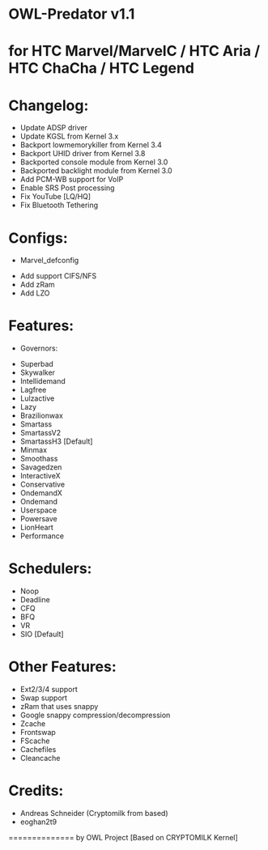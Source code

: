 OWL-Predator v1.1
==============


for HTC Marvel/MarvelC / HTC Aria / HTC ChaCha / HTC Legend
==============================================================

Changelog:
===========
- Update ADSP driver
- Update KGSL from Kernel 3.x
- Backport lowmemorykiller from Kernel 3.4
- Backport UHID driver from Kernel 3.8
- Backported console module  from Kernel 3.0
- Backported backlight module from Kernel 3.0
- Add PCM-WB support for VoIP
- Enable SRS Post processing
- Fix YouTube [LQ/HQ]
- Fix Bluetooth Tethering


Configs:
===========
* Marvel_defconfig
- Add support CIFS/NFS
- Add zRam
- Add LZO


Features:
==========
* Governors:
- Superbad
- Skywalker
- Intellidemand
- Lagfree
- Lulzactive
- Lazy
- Brazilionwax
- Smartass
- SmartassV2
- SmartassH3 [Default]
- Minmax
- Smoothass
- Savagedzen
- InteractiveX
- Conservative
- OndemandX
- Ondemand
- Userspace
- Powersave
- LionHeart
- Performance

Schedulers:
==========
- Noop
- Deadline
- CFQ
- BFQ
- VR
- SIO [Default]

Other Features:
==========
- Ext2/3/4 support
- Swap support
- zRam that uses snappy
- Google snappy compression/decompression
- Zcache
- Frontswap
- FScache
- Cachefiles
- Cleancache

Credits:
===========
- Andreas Schneider (Cryptomilk from based)
- eoghan2t9

==============
                                                by OWL Project [Based on CRYPTOMILK Kernel]
